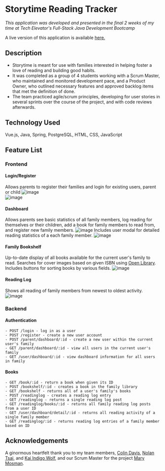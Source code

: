 # Storytime Reading Tracker
_This application was developed and presented in the final 2 weeks of my time at Tech Elevator's Full-Stack Java Development Bootcamp_

A live version of this application is available [here.](https://storytime-reading-tracker.netlify.app/login)

## Description

   - Storytime is meant for use with families interested in helping foster a love of reading and building good habits. 
   - It was completed as a group of 4 students working with a Scrum Master, who maintained and monitored development pace, and a Product Owner, who outlined necessary features and approved backlog items that met the definition of done.
   - The team practiced agile/scrum principles, developing for user stories in several sprints over the course of the project, and with code reviews afterwards.

## Technology Used

Vue.js, Java, Spring, PostgreSQL, HTML, CSS, JavaScript

## Feature List 

### Frontend
   #### Login/Register
   Allows parents to register their families and login for existing users, parent or child
   ![image](https://user-images.githubusercontent.com/85130370/165379844-53116edf-bb2a-4879-b0cc-04793a1cdd02.png)   
   ![image](https://user-images.githubusercontent.com/85130370/165380001-b4c0a7c4-7b40-419b-a97d-4a608c70608c.png)
   #### Dashboard
   Allows parents see basic statistics of all family members, log reading for themselves or their children, add a book for family members to read from, and register new family members.
   ![image](https://user-images.githubusercontent.com/85130370/165381241-81859c8c-00a8-42f8-9f02-63bd539ff373.png)
   Includes user modal for detailed reading statistics of a each family member.
   ![image](https://user-images.githubusercontent.com/85130370/165381549-49ce19f0-dc51-401e-b3d0-7e3951370c25.png)
   #### Family Bookshelf
   Up-to-date display of all books available for the current user's family to read. Searches for cover images based on given ISBN using [Open Library](https://openlibrary.org/ "Open Library"). Includes buttons for sorting books by various fields.
   ![image](https://user-images.githubusercontent.com/85130370/165382399-3bb8a482-e3c1-47d9-ad79-64c960d28765.png)
   #### Reading Log 
   Shows all reading of family members from newest to oldest activity.
   ![image](https://user-images.githubusercontent.com/85130370/165382536-fc15eb6c-0b8c-4f8c-8422-5b25cf46dcc5.png)
    
### Backend
  #### Authentication
    - POST /login - log in as a user 
    - POST /register - create a new user account 
    - POST /parent/dashboard/:id - create a new user within the current user's family 
    - GET /parent/dashboard/:id - view all users in the current user's family
    - GET /user/dashboard/:id - view dashboard information for all users in family
  #### Books
    - GET /book/:id - return a book when given its ID
    - POST /bookshelf/:id - creates a book in the family library
    - GET /bookshelf - returns all of a user's family's books
    - POST /readinglog - creates a reading log entry
    - GET /readinglog - returns a single reading log post 
    - GET /readinglog/books/:id - returns all family reading log posts from a user ID
    - GET /user/dashboard/detail/:id - returns all reading activity of a single family member 
    - GET /readinglog/:id - returns reading log entries of a family member based on ID

## Acknowledgements
  A ginormous heartfelt thank you to my team members, [Colin Davis](https://www.linkedin.com/in/colin-randolph-davis/ "Colin Davis"), [Nolan Tsai](https://www.linkedin.com/in/nolantsai/ "Nolan Tsai"), and [Kai Indigo Wolf](https://www.linkedin.com/in/kai-indigo-wolf/ "Kai Indigo Wolf"), and our Scrum Master for the project [Mary Mosman](https://www.linkedin.com/in/mary-mosman/ "Mary Mosman").
